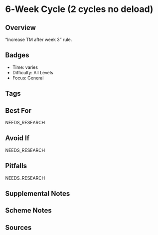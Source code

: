 # 6‑Week Cycle (2 cycles no deload)


## Overview
“Increase TM after week 3” rule.

## Badges
- Time: varies
- Difficulty: All Levels
- Focus: General

## Tags


## Best For
NEEDS_RESEARCH

## Avoid If
NEEDS_RESEARCH

## Pitfalls
NEEDS_RESEARCH

## Supplemental Notes


## Scheme Notes


## Sources

